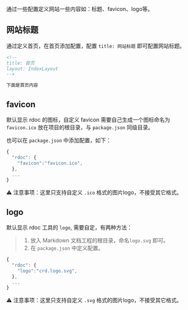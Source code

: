 <!--
title: 网站设置
sort: 9
-->

通过一些配置定义网站一些内容如：标题、favicon、logo等。

## 网站标题

通过定义首页，在首页添加配置，配置 `title: 网站标题` 即可配置网站标题。

```markdown
<!--
title: 首页
layout: IndexLayout
-->

下面是首页内容
```

## favicon

默认显示 rdoc 的图标，自定义 favicon 需要自己生成一个图标命名为 `favicon.ico` 放在项目的根目录，与 `package.json` 同级目录。

也可以在 `package.json` 中添加配置，如下：

```js
{
  "rdoc": {
    "favicon":"favicon.ico",
  },
  ...
}
```

⚠️ 注意事项：这里只支持自定义 `.ico` 格式的图片logo，不接受其它格式。

## logo

默认显示 rdoc 工具的 `logo`, 需要自定，有两种方法：

> 1. 放入 Markdown 文档工程的根目录，命名`logo.svg` 即可。
> 2. 在 `package.json` 中定义配置。

```js
{
  "rdoc": {
    "logo":"crd.logo.svg",
  },
  ...
}
```

⚠️ 注意事项：这里只支持自定义 `.svg` 格式的图片logo，不接受其它格式。
